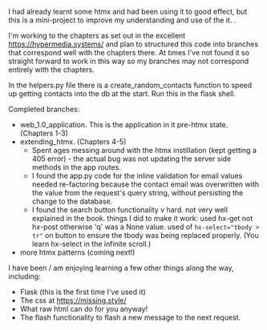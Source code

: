 I had already learnt some htmx and had been using it to good effect, but this is a mini-project to improve my
understanding and use of the it. .

I'm working to the chapters as set out in the excellent https://hypermedia.systems/ and plan to structured this code
into branches that correspond well with the chapters there. At times I've not found it so straight forward to work in
this way so my branches may not correspond entirely with the chapters.

In the helpers.py file there is a create_random_contacts function to speed up getting contacts into the db at the start.
Run this in the flask shell.

Completed branches:

- web_1.0_application. This is the application in it pre-htmx state. (Chapters 1-3)
- extending_htmx. (Chapters 4-5)
    - Spent ages messing around with the htmx instillation (kept getting a 405 error) - the actual bug was not updating
      the server side methods in the app routes.
    - I found the app.py code for the inline validation for email values needed re-factoring because the contact email
      was overwritten with the value from the request's query string, without persisting the change to the database.
    - I found the search button functionality v hard. not very well explained in the book. things I did to make it work:
      used hx-get not hx-post otherwise 'q' was a None value. used of `hx-select="tbody > tr"` on button to ensure the
      tbody was being replaced properly. (You learn hx-select in the infinite scroll.)
- more htmx patterns (coming next!)

I have been / am enjoying learning a few other things along the
way, including:

- Flask (this is the first time I've used it)
- The css at https://missing.style/
- What raw html can do for you anyway!
- The flash functionality to flash a new message to the next request. 
